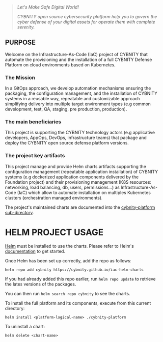 > _Let's Make Safe Digital World!_
> 
> _CYBNITY open source cybersecurity platform help you to govern the cyber defense of your digital assets for operate them with complete serenity._

## PURPOSE
Welcome on the Infrastructure-As-Code (IaC) project of CYBNITY that automate the provisioning and the installation of a full CYBNITY Defense Platform on cloud environments based on Kubernetes.

### The Mission
In a GitOps approach, we develop automation mechanisms ensuring the packaging, the configuration management, and the installation of CYBNITY systems in a reusable way, repeatable and customizable approach simplifying delivery into multiple target environment types (e.g common development, test, QA, staging, pre production, production).

### The main beneficiaries
This project is supporting the CYBNITY technology actors (e.g applicative developers, AppOps, DevOps, infrastructure teams) that package and deploy the CYBNITY open source defense platform versions.

### The project key artifacts
This project manage and provide Helm charts artifacts supporting the configuration management (repeatable application installation) of CYBNITY systems (e.g dockerized application components delivered by the Foundation project) and their provisioning management (K8S resources: networking, load balancing, db, users, permissions...) as Infrastructure-As-Code (IaC) which allow to automate installation on multiples Kubernetes clusters (orchestration managed environments).

The project's maintained charts are documented into the [cybnity-platform sub-directory](cybnity-platform/README.md).

# HELM PROJECT USAGE
[Helm](https://helm.sh) must be installed to use the charts. Please refer to Helm's [documentation](https://helm.sh.docs) to get started.

Once Helm has been set up correctly, add the repo as follows:
```shell
helm repo add cybnity https://cybnity.github.io/iac-helm-charts
```

If you had already added this repo earlier, run `helm repo update` to retrieve the lates versions of the packages.

You can then run `helm search repo cybnity` to see the charts.

To install the full platform and its components, execute from this current directory:
```shell
helm install <platform-logical-name> ./cybnity-platform
```

To uninstall a chart:
```shell
helm delete <chart-name>
```
